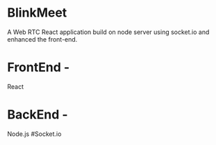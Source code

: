 # BlinkMeet
A Web RTC React application build on node server using socket.io and enhanced the front-end.

# FrontEnd -
React

# BackEnd -
Node.js
#Socket.io
